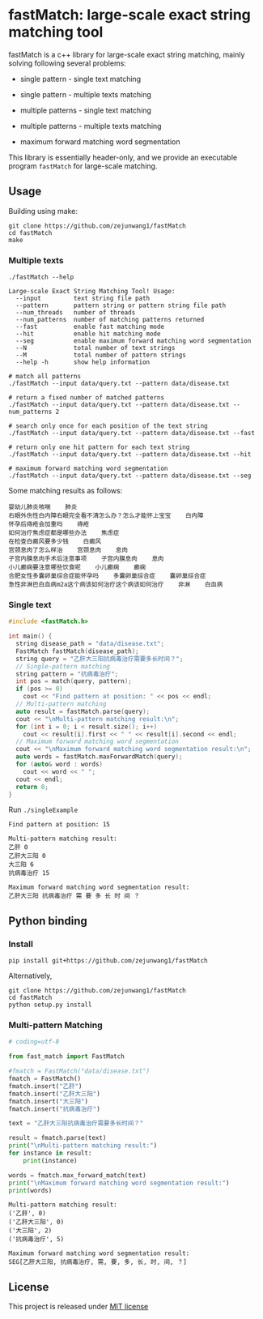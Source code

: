 # fastMatch: large-scale exact string matching tool

fastMatch is a c++ library for large-scale exact string matching, mainly solving following several problems:

- single pattern - single text matching

- single pattern - multiple texts matching

- multiple patterns - single text matching

- multiple patterns - multiple texts matching

- maximum forward matching word segmentation

This library is essentially header-only, and we provide an executable program `fastMatch` for large-scale matching.

## Usage

Building using make:

```shell
git clone https://github.com/zejunwang1/fastMatch
cd fastMatch
make
```

### Multiple texts

```context
./fastMatch --help

Large-scale Exact String Matching Tool! Usage:
  --input         text string file path
  --pattern       pattern string or pattern string file path
  --num_threads   number of threads
  --num_patterns  number of matching patterns returned
  --fast          enable fast matching mode
  --hit           enable hit matching mode
  --seg           enable maximum forward matching word segmentation
  --N             total number of text strings
  --M             total number of pattern strings
  --help -h       show help information
```

```shell
# match all patterns
./fastMatch --input data/query.txt --pattern data/disease.txt

# return a fixed number of matched patterns
./fastMatch --input data/query.txt --pattern data/disease.txt --num_patterns 2

# search only once for each position of the text string
./fastMatch --input data/query.txt --pattern data/disease.txt --fast

# return only one hit pattern for each text string
./fastMatch --input data/query.txt --pattern data/disease.txt --hit

# maximum forward matching word segmentation
./fastMatch --input data/query.txt --pattern data/disease.txt --seg
```

Some matching results as follows:

```context
婴幼儿肺炎咳喘    肺炎
右眼外伤性白内障右眼完全看不清怎么办？怎么才能怀上宝宝    白内障
怀孕后痔疮会加重吗    痔疮
如何治疗焦虑症都是哪些办法    焦虑症
在检查白癜风要多少钱    白癜风
宫颈息肉了怎么样治    宫颈息肉    息肉
子宫内膜息肉手术后注意事项    子宫内膜息肉    息肉
小儿癫痫要注意哪些饮食呢    小儿癫痫    癫痫
合肥女性多囊卵巢综合症能怀孕吗    多囊卵巢综合症    囊卵巢综合症
急性非淋巴白血病m2a这个病该如何治疗这个病该如何治疗    非淋    白血病
```

### Single text

```cpp
#include <fastMatch.h>

int main() {
  string disease_path = "data/disease.txt";
  FastMatch fastMatch(disease_path);
  string query = "乙肝大三阳抗病毒治疗需要多长时间？";
  // Single-pattern matching
  string pattern = "抗病毒治疗";
  int pos = match(query, pattern);
  if (pos >= 0)
    cout << "Find pattern at position: " << pos << endl;
  // Multi-pattern matching
  auto result = fastMatch.parse(query);
  cout << "\nMulti-pattern matching result:\n";
  for (int i = 0; i < result.size(); i++)
    cout << result[i].first << " " << result[i].second << endl;
  // Maximum forward matching word segmentation
  cout << "\nMaximum forward matching word segmentation result:\n";
  auto words = fastMatch.maxForwardMatch(query);
  for (auto& word : words)
    cout << word << " ";
  cout << endl;
  return 0;  
}
```

Run `./singleExample`

```context
Find pattern at position: 15

Multi-pattern matching result:
乙肝 0
乙肝大三阳 0
大三阳 6
抗病毒治疗 15

Maximum forward matching word segmentation result:
乙肝大三阳 抗病毒治疗 需 要 多 长 时 间 ？
```

## Python binding

### Install

```shell
pip install git+https://github.com/zejunwang1/fastMatch
```

Alternatively,

```shell
git clone https://github.com/zejunwang1/fastMatch
cd fastMatch
python setup.py install
```

### Multi-pattern Matching

```python
# coding=utf-8

from fast_match import FastMatch

#fmatch = FastMatch("data/disease.txt")
fmatch = FastMatch()
fmatch.insert("乙肝")
fmatch.insert("乙肝大三阳")
fmatch.insert("大三阳")
fmatch.insert("抗病毒治疗")

text = "乙肝大三阳抗病毒治疗需要多长时间？"

result = fmatch.parse(text)
print("\nMulti-pattern matching result:")
for instance in result:
    print(instance)

words = fmatch.max_forward_match(text)
print("\nMaximum forward matching word segmentation result:")
print(words)


```

```context
Multi-pattern matching result:
('乙肝', 0)
('乙肝大三阳', 0)
('大三阳', 2)
('抗病毒治疗', 5)

Maximum forward matching word segmentation result:
SEG[乙肝大三阳, 抗病毒治疗, 需, 要, 多, 长, 时, 间, ？]
```

## License

This project is released under [MIT license](https://github.com/zejunwang1/fastMatch/blob/main/LICENSE)
